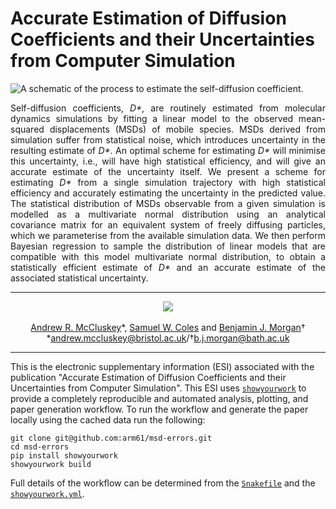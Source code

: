 # Accurate Estimation of Diffusion Coefficients and their Uncertainties from Computer Simulation

<picture>
  <source media="(prefers-color-scheme: light)" srcset="https://github.com/bjmorgan/kinisi/blob/master/docs/source/_static/schematic_light.png?raw=true">
  <source media="(prefers-color-scheme: dark)" srcset="https://github.com/bjmorgan/kinisi/blob/master/docs/source/_static/schematic_dark.png?raw=true">
  <img alt="A schematic of the process to estimate the self-diffusion coefficient." src="https://github.com/bjmorgan/kinisi/blob/master/docs/source/_static/schematic_dark.png?raw=true">
</picture>

<p align="justify">
Self-diffusion coefficients, <i>D*</i>, are routinely estimated from molecular dynamics simulations by fitting a linear model to the observed mean-squared displacements (MSDs) of mobile species.
MSDs derived from simulation suffer from statistical noise, which introduces uncertainty in the resulting estimate of <i>D*</i>.
An optimal scheme for estimating <i>D*</i> will minimise this uncertainty, i.e., will have high statistical efficiency, and will give an accurate estimate of the uncertainty itself.
We present a scheme for estimating <i>D*</i> from a single simulation trajectory with high statistical efficiency and accurately estimating the uncertainty in the predicted value.
The statistical distribution of MSDs observable from a given simulation is modelled as a multivariate normal distribution using an analytical covariance matrix for an equivalent system of freely diffusing particles, which we parameterise from the available simulation data. 
We then perform Bayesian regression to sample the distribution of linear models that are compatible with this model multivariate normal distribution, to obtain a statistically efficient estimate of <i>D*</i> and an accurate estimate of the associated statistical uncertainty.
</p>

---

<p align="center">
<a href="https://arxiv.org/abs/2305.18244">
<img src="https://img.shields.io/badge/arXiv-2305.18244-orange.svg"/>
</a>
<br><br>
<a href="https://orcid.org/0000-0003-3381-5911">Andrew R. McCluskey</a>&ast;, 
<a href="https://orcid.org/0000-0001-9722-5676">Samuel W. Coles</a> 
and 
<a href="https://orcid.org/0000-0002-3056-8233">Benjamin J. Morgan</a>&dagger;<br>
&ast;<a href="mailto:andrew.mccluskey@ess.eu">andrew.mccluskey@bristol.ac.uk</a>/&dagger;<a href="mailto:b.j.morgan@bath.ac.uk">b.j.morgan@bath.ac.uk</a>
</p>

---

This is the electronic supplementary information (ESI) associated with the publication "Accurate Estimation of Diffusion Coefficients and their Uncertainties from Computer Simulation". 
This ESI uses [`showyourwork`](https://show-your.work) to provide a completely reproducible and automated analysis, plotting, and paper generation workflow. 
To run the workflow and generate the paper locally using the cached data run the following: 
```
git clone git@github.com:arm61/msd-errors.git
cd msd-errors
pip install showyourwork
showyourwork build 
```
Full details of the workflow can be determined from the [`Snakefile`](https://github.com/arm61/msd-errors/blob/main/Snakefile) and the [`showyourwork.yml`](https://github.com/arm61/msd-errors/blob/main/showyourwork.yml).
